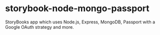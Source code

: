 # storybook-node-mongo-passport
StoryBooks app which uses Node.js, Express, MongoDB, Passport with a Google OAuth strategy and more.
